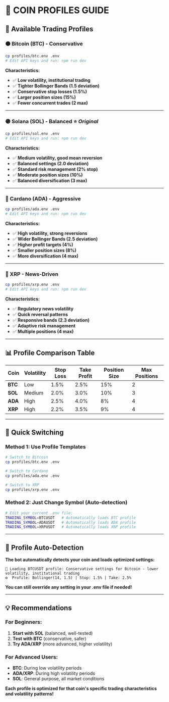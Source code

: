 # 🔄 **COIN PROFILES GUIDE**

## **🎯 Available Trading Profiles**

### **🟠 Bitcoin (BTC) - Conservative**
```bash
cp profiles/btc.env .env
# Edit API keys and run: npm run dev
```
**Characteristics:**
- ✅ **Low volatility, institutional trading**
- ✅ **Tighter Bollinger Bands (1.5 deviation)**
- ✅ **Conservative stop losses (1.5%)**
- ✅ **Larger position sizes (15%)**
- ✅ **Fewer concurrent trades (2 max)**

---

### **🟣 Solana (SOL) - Balanced** ⭐ *Original*
```bash
cp profiles/sol.env .env
# Edit API keys and run: npm run dev
```
**Characteristics:**
- ✅ **Medium volatility, good mean reversion**
- ✅ **Balanced settings (2.0 deviation)**
- ✅ **Standard risk management (2% stop)**
- ✅ **Moderate position sizes (10%)**
- ✅ **Balanced diversification (3 max)**

---

### **🔵 Cardano (ADA) - Aggressive**
```bash
cp profiles/ada.env .env
# Edit API keys and run: npm run dev
```
**Characteristics:**
- ✅ **High volatility, strong reversions**
- ✅ **Wider Bollinger Bands (2.5 deviation)**
- ✅ **Higher profit targets (4%)**
- ✅ **Smaller position sizes (8%)**
- ✅ **More diversification (4 max)**

---

### **💙 XRP - News-Driven**
```bash
cp profiles/xrp.env .env
# Edit API keys and run: npm run dev
```
**Characteristics:**
- ✅ **Regulatory news volatility**
- ✅ **Quick reversal patterns**
- ✅ **Responsive bands (2.3 deviation)**
- ✅ **Adaptive risk management**
- ✅ **Multiple positions (4 max)**

---

## **📊 Profile Comparison Table**

| Coin | Volatility | Stop Loss | Take Profit | Position Size | Max Positions |
|------|------------|-----------|-------------|---------------|---------------|
| **BTC** | Low | 1.5% | 2.5% | 15% | 2 |
| **SOL** | Medium | 2.0% | 3.0% | 10% | 3 |
| **ADA** | High | 2.5% | 4.0% | 8% | 4 |
| **XRP** | High | 2.2% | 3.5% | 9% | 4 |

---

## **🚀 Quick Switching**

### **Method 1: Use Profile Templates**
```bash
# Switch to Bitcoin
cp profiles/btc.env .env

# Switch to Cardano  
cp profiles/ada.env .env

# Switch to XRP
cp profiles/xrp.env .env
```

### **Method 2: Just Change Symbol** (Auto-detection)
```bash
# Edit your current .env file:
TRADING_SYMBOL=BTCUSDT   # Automatically loads BTC profile
TRADING_SYMBOL=ADAUSDT   # Automatically loads ADA profile
TRADING_SYMBOL=XRPUSDT   # Automatically loads XRP profile
```

---

## **🎯 Profile Auto-Detection**

**The bot automatically detects your coin and loads optimized settings:**

```
🎯 Loading BTCUSDT profile: Conservative settings for Bitcoin - lower volatility, institutional trading
⚙️  Profile: Bollinger(14, 1.5) | Stop: 1.5% | Take: 2.5%
```

**You can still override any setting in your .env file if needed!**

---

## **💡 Recommendations**

### **For Beginners:**
1. **Start with SOL** (balanced, well-tested)
2. **Test with BTC** (conservative, safer)
3. **Try ADA/XRP** (more advanced, higher volatility)

### **For Advanced Users:**
- **BTC**: During low volatility periods
- **ADA/XRP**: During high volatility periods  
- **SOL**: General purpose, all market conditions

**Each profile is optimized for that coin's specific trading characteristics and volatility patterns!**